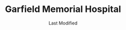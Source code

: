 ---
layout: location-page
date: Last Modified
description: "Local COVID-19 testing is available at Garfield Memorial Hospital in Panguitch, Utah, USA."
permalink: "locations/utah/panguitch/garfield-memorial-hospital/"
tags:
  - locations
  - utah
title: Garfield Memorial Hospital
uniqueName: garfield-memorial-hospital
state: Utah
stateAbbr: UT
hood: "Panguitch"
address: "200 N 400 E"
city: "Panguitch"
zip: "84759"
zipsNearby: "84711 84713 84731 84715 84720 84721 84742 84723 84724 84716 84726 84710 84729 84735 84762 84736 84737 84712 84740 84743 84741 84745 84747 84749 84750 84751 84752 84739 84766 84755 84758 84759 84764 84719 84760 84761 84772 84732 84744 84767 84779 84773 84718 84776 84717" 
mapUrl: "http://maps.apple.com/?q=Garfield+Memorial+Hospital&address=200+N+400+E,Panguitch,Utah,84759"
locationType: Drive-thru
phone: "435-676-8811"
website: "https://intermountainhealthcare.org/locations/garfield-memorial-hospital/"
onlineBooking: undefined
closed: undefined
closedUpdate: April 21st, 2020
notes: "Requires phone screen."
days: Weekdays
hours: 9AM-5PM
ctaMessage: Learn more
ctaUrl: "https://intermountainhealthcare.org/locations/garfield-memorial-hospital/"
---